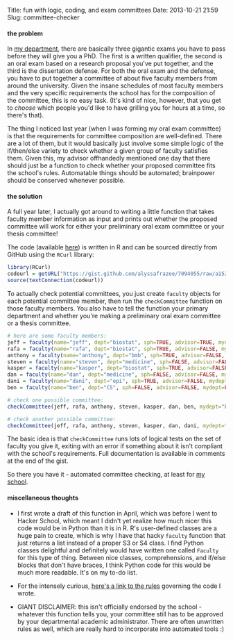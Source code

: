 Title: fun with logic, coding, and exam committees
Date: 2013-10-21 21:59
Slug: committee-checker

#### the problem
In [my department](http://biostat.jhsph.edu/), there are basically three gigantic exams you have to pass before they will give you a PhD.  The first is a written qualifier, the second is an oral exam based on a research proposal you've put together, and the third is the dissertation defense.  For both the oral exam and the defense, you have to put together a committee of about five faculty members from around the university.  Given the insane schedules of most faculty members and the very specific requirements the school has for the composition of the committee, this is no easy task.  (It's kind of nice, however, that you get to _choose_ which people you'd like to have grilling you for hours at a time, so there's that).   

The thing I noticed last year (when I was forming my oral exam committee) is that the requirements for committee composition are well-defined.  There are a lot of them, but it would basically just involve some simple logic of the if/then/else variety to check whether a given group of faculty satisfies them.  Given this, my advisor offhandedly mentioned one day that there should just be a function to check whether your proposed committee fits the school's rules.  Automatable things should be automated; brainpower should be conserved whenever possible.

#### the solution
A full year later, I actually got around to writing a little function that takes faculty member information as input and prints out whether the proposed committee will work for either your preliminary oral exam committee or your thesis committee!

The code (available [here](https://gist.github.com/alyssafrazee/7094055)) is written in R and can be sourced directly from GitHub using the `RCurl` library:

```R
library(RCurl)
codeurl = getURL("https://gist.github.com/alyssafrazee/7094055/raw/a15265f310cdfa6e51d85002f50de10767cd5fe4/checkCommittee.R")
source(textConnection(codeurl))
```

To actually check potential committees, you just create `faculty` objects for each potential committee member, then run the `checkCommittee` function on those faculty members.  You also have to tell the function your primary department and whether you're making a preliminary oral exam committee or a thesis committee.

```R
# here are some faculty members:
jeff = faculty(name="jeff", dept="biostat", sph=TRUE, advisor=TRUE, mydept=TRUE, rank="assistant", alt=FALSE)
rafa = faculty(name="rafa", dept="biostat", sph=TRUE, advisor=FALSE, mydept=TRUE, rank="full", alt=TRUE)
anthony = faculty(name="anthony", dept="bmb", sph=TRUE, advisor=FALSE, mydept=FALSE, rank="assistant", alt=FALSE)
steven = faculty(name="steven", dept="medicine", sph=FALSE, advisor=FALSE, mydept=FALSE, rank="full", alt=FALSE, joint="biostat")
kasper = faculty(name="kasper", dept="biostat", sph=TRUE, advisor=FALSE, mydept=TRUE, rank="assistant", alt=FALSE, joint="medicine")
dan = faculty(name="dan", dept="medicine", sph=FALSE, advisor=FALSE, mydept=FALSE, rank="associate", alt=FALSE)
dani = faculty(name="dani", dept="epi", sph=TRUE, advisor=FALSE, mydept=FALSE, rank="full", alt=TRUE)
ben = faculty(name="ben", dept="CS", sph=FALSE, advisor=FALSE, mydept=FALSE, rank="assistant", alt=TRUE)

# check one possible committee:
checkCommittee(jeff, rafa, anthony, steven, kasper, dan, ben, mydept="biostat", type="prelim")

# check another possible committee:
checkCommittee(jeff, rafa, anthony, steven, kasper, dan, dani, mydept="biostat", type="prelim")
```

The basic idea is that `checkCommittee` runs lots of logical tests on the set of faculty you give it, exiting with an error if something about it isn't compliant with the school's requirements. Full documentation is available in comments at the end of the gist. 

So there you have it - automated committee checking, at least for [my school](http://www.jhsph.edu/).

#### miscellaneous thoughts
- I first wrote a draft of this function in April, which was before I went to Hacker School, which meant I didn't yet realize how much nicer this code would be in Python than it is in R.  R's user-defined classes are a huge pain to create, which is why I have that hacky `faculty` function that just returns a list instead of a proper S3 or S4 class.  I find Python classes delightful and definitely would have written one called `Faculty` for this type of thing.  Between nice classes, comprehensions, and if/else blocks that don't have braces, I think Python code for this would be much more readable.  It's on my to-do list.

- For the intensely curious, [here's a link to the rules](https://gist.github.com/alyssafrazee/7094557) governing the code I wrote.

- GIANT DISCLAIMER: this isn't officially endorsed by the school - whatever this function tells you, your committee still has to be approved by your departmental academic administrator.  There are often unwritten rules as well, which are really hard to incorporate into automated tools :) 


